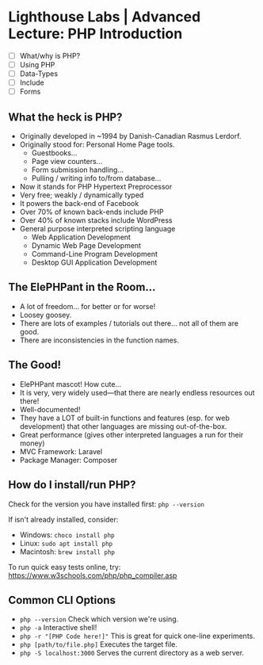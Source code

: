 # Lighthouse Labs | Advanced Lecture: PHP Introduction

* [ ] What/why is PHP?
* [ ] Using PHP
* [ ] Data-Types
* [ ] Include
* [ ] Forms

## What the heck is PHP?

* Originally developed in ~1994 by Danish-Canadian Rasmus Lerdorf.
* Originally stood for: Personal Home Page tools.
    * Guestbooks...
    * Page view counters...
    * Form submission handling...
    * Pulling / writing info to/from database...
* Now it stands for PHP Hypertext Preprocessor
* Very free; weakly / dynamically typed
* It powers the back-end of Facebook
* Over 70% of known back-ends include PHP
* Over 40% of known stacks include WordPress
* General purpose interpreted scripting language
    * Web Application Development
    * Dynamic Web Page Development
    * Command-Line Program Development
    * Desktop GUI Application Development

## The ElePHPant in the Room...

* A lot of freedom... for better or for worse!
* Loosey goosey.
* There are lots of examples / tutorials out there... not all of them are good.
* There are inconsistencies in the function names.

## The Good!

* ElePHPant mascot! How cute...
* It is very, very widely used—that there are nearly endless resources out there!
* Well-documented!
* They have a LOT of built-in functions and features (esp. for web development) that other languages are missing out-of-the-box.
* Great performance (gives other interpreted languages a run for their money)
* MVC Framework: Laravel
* Package Manager: Composer

## How do I install/run PHP?

Check for the version you have installed first: `php --version`

If isn't already installed, consider:

* Windows: `choco install php`
* Linux: `sudo apt install php`
* Macintosh: `brew install php`

To run quick easy tests online, try:
https://www.w3schools.com/php/php_compiler.asp

## Common CLI Options

* `php --version` Check which version we're using.
* `php -a` Interactive shell!
* `php -r "[PHP Code here!]"` This is great for quick one-line experiments.
* `php [path/to/file.php]` Executes the target file.
* `php -S localhost:3000` Serves the current directory as a web server.
